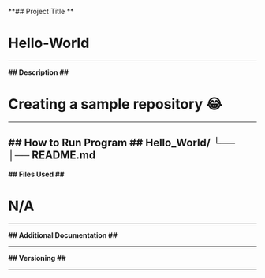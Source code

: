 **## Project Title **
# Hello-World
----------------------
**## Description ##**
# Creating a sample repository :joy:
----------------------
**## How to Run Program ##**
Hello_World/
└── 
    │── README.md
----------------------
**## Files Used ##**
# N/A
----------------------
**## Additional Documentation ##**

----------------------
**## Versioning ##**

----------------------

   



